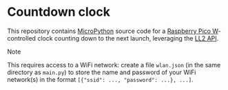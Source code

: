 # Countdown clock

This repository contains [MicroPython](https://micropython.org/) source code for a [Raspberry Pico W](https://www.raspberrypi.com/documentation/microcontrollers/pico-series.html#picow-technical-specification)-controlled clock counting down to the next launch, leveraging the [LL2 API](https://thespacedevs.com/llapi).

> [!NOTE]  
> This requires access to a WiFi network: create a file `wlan.json` (in the same directory as `main.py`) to store the name and password of your WiFi network(s) in the format `[{"ssid": ..., "password": ...}, ...]`.
